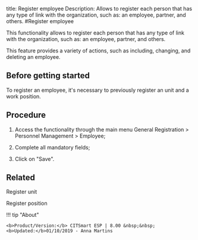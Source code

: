 title: Register employee
Description: Allows to register each person that has any type of link with the organization, such as: an employee, partner, and others.
#Register employee

This functionality allows to register each person that has any type of link with
the organization, such as: an employee, partner, and others.

This feature provides a variety of actions, such as including, changing, and
deleting an employee.

Before getting started
----------------------

To register an employee, it's necessary to previously register an unit and a
work position.

Procedure
---------

1.  Access the functionality through the main menu General Registration \>
    Personnel Management \> Employee;

2.  Complete all mandatory fields;

3.  Click on "Save".

Related
-------

Register unit

Register position

!!! tip "About"

    <b>Product/Version:</b> CITSmart ESP | 8.00 &nbsp;&nbsp;
    <b>Updated:</b>01/10/2019 - Anna Martins
